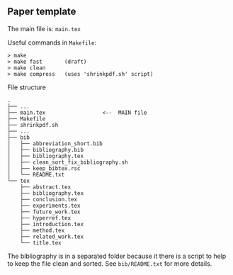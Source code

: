 ## Paper template

The main file is: `main.tex`

Useful commands in `Makefile`:

    > make
    > make fast       (draft)
    > make clean
    > make compress   (uses 'shrinkpdf.sh' script)


File structure

    .
    ├── ...
    ├── main.tex                  <--  MAIN file
    ├── Makefile
    ├── shrinkpdf.sh
    ├── ...
    ├── bib
    │   ├── abbreviation_short.bib
    │   ├── bibliography.bib
    │   ├── bibliography.tex
    │   ├── clean_sort_fix_bibliography.sh
    │   ├── keep_bibtex.rsc
    │   └── README.txt
    └── tex
        ├── abstract.tex
        ├── bibliography.tex
        ├── conclusion.tex
        ├── experiments.tex
        ├── future_work.tex
        ├── hyperref.tex
        ├── introduction.tex
        ├── method.tex
        ├── related_work.tex
        └── title.tex

The bibliography is in a separated folder because it there is a script to help to keep the file clean and sorted. See `bib/README.txt` for more details.
